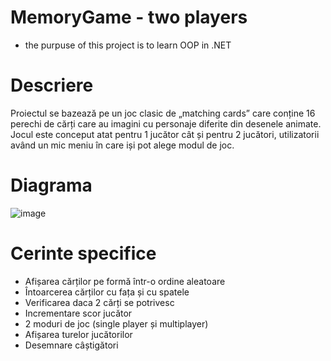 # MemoryGame - two players
- the purpuse of this project is to learn OOP in .NET

# Descriere
Proiectul se bazează pe un joc clasic de „matching cards” care conține 16 perechi de cărți care au imagini cu personaje diferite din desenele animate. Jocul este conceput atat pentru 1 jucător cât și pentru 2 jucători, utilizatorii având un mic meniu în care iși pot alege modul de joc. 

# Diagrama

![image](https://github.com/andreeapurta/MemoryGame/assets/67948869/33bbbe03-7e2c-4035-a133-820d7f825a54)

# Cerinte specifice

- Afișarea cărților pe formă într-o ordine aleatoare
- Întoarcerea cărților cu fața și cu spatele
- Verificarea daca 2 cărți se potrivesc
- Incrementare scor jucător 
- 2 moduri de joc (single player și multiplayer)
- Afișarea turelor jucătorilor
- Desemnare câștigători
